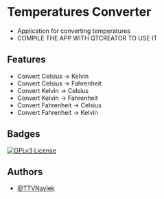 # Temperatures Converter
- Application for converting temperatures
- COMPILE THE APP WITH QTCREATOR TO USE IT

## Features

- Convert Celsius -> Kelvin
- Convert Celsius -> Fahrenheit
- Convert Kelvin -> Celsius
- Convert Kelvin -> Fahrenheit
- Convert Fahrenheit -> Celsius
- Convert Fahrenheit -> Kelvin


## Badges

[![GPLv3 License](https://img.shields.io/badge/License-GPL%20v3-yellow.svg)](https://opensource.org/licenses/)


## Authors

- [@TTVNaylek](https://github.com/TTVNaylek)


